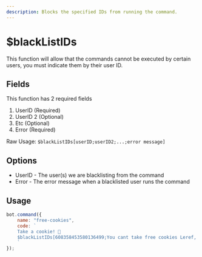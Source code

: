 ```yaml
---
description: Blocks the specified IDs from running the command.
---
```


# $blackListIDs

This function will allow that the commands cannot be executed by certain users, you must indicate them by their user ID.

## Fields

This function has 2 required fields

1. UserID \(Required\)
2. UserID 2 \(Optional\)
3. Etc \(Optional\)
4. Error \(Required\)

Raw Usage: `$blackListIDs[userID;userID2;...;error message]`

## Options

* UserID - The user\(s\) we are blacklisting from the command
* Error - The error message when a blacklisted user runs the command

## Usage

```javascript
bot.command({
    name: "free-cookies",
    code: `
    Take a cookie! 🍪
    $blackListIDs[608358453580136499;You cant take free cookies Leref, you ate too much cookies today:(]
    `
});
```

